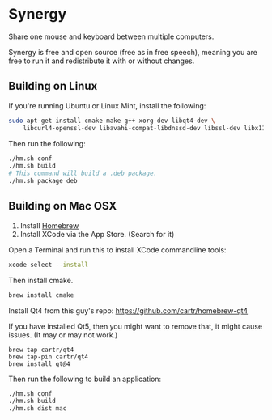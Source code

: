 # Synergy

Share one mouse and keyboard between multiple computers.

Synergy is free and open source (free as in free speech),
meaning you are free to run it and redistribute it with
or without changes.

## Building on Linux

If you're running Ubuntu or Linux Mint, install the following:

```bash
sudo apt-get install cmake make g++ xorg-dev libqt4-dev \
    libcurl4-openssl-dev libavahi-compat-libdnssd-dev libssl-dev libx11-dev
```

Then run the following:

```bash
./hm.sh conf
./hm.sh build
# This command will build a .deb package.
./hm.sh package deb
```

## Building on Mac OSX

1. Install [Homebrew](https://brew.sh/)
2. Install XCode via the App Store. (Search for it)

Open a Terminal and run this to install XCode commandline tools:

```bash
xcode-select --install
```

Then install cmake.

```bash
brew install cmake
```

Install Qt4 from this guy's repo: https://github.com/cartr/homebrew-qt4

If you have installed Qt5, then you might want to remove that, it might cause
issues. (It may or may not work.)

```
brew tap cartr/qt4
brew tap-pin cartr/qt4
brew install qt@4
```

Then run the following to build an application:

```bash
./hm.sh conf
./hm.sh build
./hm.sh dist mac
```

